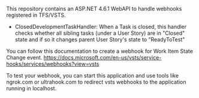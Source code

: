 This repository contains an ASP.NET 4.6.1 WebAPI to handle webhooks registered in TFS/VSTS. 

- ClosedDevelopmentTaskHandler: When a Task is closed, this handler checks whether all sibling tasks (under a User Story) are in "Closed" state and if so it changes parent User Story's state to "ReadyToTest" 

You can follow this documentation to create a webhook for Work Item State Change event. 
https://docs.microsoft.com/en-us/vsts/service-hooks/services/webhooks?view=vsts

To test your webhook, you can start this application and use tools like ngrok.com or ultrahook.com to redirect vsts webhooks to the application running in localhost. 
